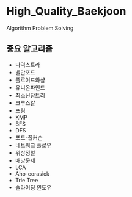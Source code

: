# High_Quality_Baekjoon
Algorithm Problem Solving

## 중요 알고리즘
- 다익스트라
- 벨만포드
- 플로이드와샬
- 유니온파인드
- 최소신장트리
- 크루스칼
- 프림
- KMP
- BFS
- DFS
- 포드-풀커슨
- 네트워크 플로우
- 위상정렬
- 배낭문제
- LCA
- Aho-corasick
- Trie Tree
- 슬라이딩 윈도우
